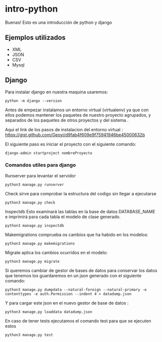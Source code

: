 # intro-python
Buenas! Esto es una introducción de python y django

## Ejemplos utilizados

* XML
* JSON
* CSV
* Mysql

## Django
Para instalar django en nuestra maquina usaremos:
~~~
python -m django --version
~~~

Antes de empezar instalamos un entorno virtual (virtualenv) ya que con ellos podemos mantener 
los paquetes de nuestro proyecto agrupados, y separados de los paquetes de otros proyectos y del sistema .

Aqui el link de los pasos de instalacion del entorno virtual : https://gist.github.com/Geoyi/d9fab4f609e9f75941946be45000632b

El siguiente paso es iniciar el proyecto con el siguiente comando:
~~~
django-admin startproject nombreProyecto
~~~

### Comandos utiles para django

Runserver para levantar el servidor 
~~~
python3 manage.py runserver
~~~

Check sirve para comprobar la estructura del codigo sin llegar a ejecutarse

~~~
python3 manage.py check
~~~

Inspectdb Esto examinará las tablas en la base de datos DATABASE_NAME e imprimirá para cada tabla el modelo de clase generado.

~~~
python3 manage.py inspectdb
~~~

Makemigrations comprueba os cambios que ha habido en los modelos:

~~~
python3 manage.py makemigrations
~~~

Migrate aplica los cambios ocurridos en el modelo:

~~~
python3 manage.py migrate
~~~

Si queremos cambiar de gestor de bases de datos para conservar los datos que tenemos los guardaremos en un json generado con el siguiente comando:

~~~
python3 manage.py dumpdata --natural-foreign --natural-primary -e contenttypes -e auth.Permission --indent 4 > datadump.json
~~~

Y para cargar este json en el nuevo gestor de base de datos :

~~~
python3 manage.py loaddata datadump.json
~~~

En caso de tener tests ejecutamos el comando test para que se ejecuten estos

~~~
python3 manage.py test
~~~
